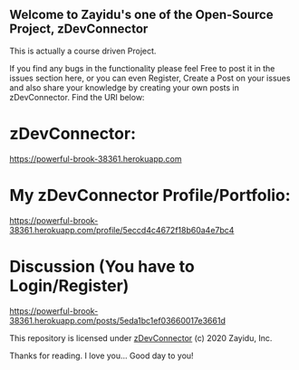 ## Welcome to **Zayidu**'s one of the Open-Source Project, **zDevConnector**

This is actually a course driven Project. 

If you find any bugs in the functionality please feel Free to post it in the issues section here, or you can even Register, Create a Post on your issues and also share your knowledge by creating your own posts in zDevConnector. Find the URI below: 

# zDevConnector:

https://powerful-brook-38361.herokuapp.com

# My zDevConnector Profile/Portfolio:

https://powerful-brook-38361.herokuapp.com/profile/5eccd4c4672f18b60a4e7bc4

# Discussion (You have to Login/Register)

https://powerful-brook-38361.herokuapp.com/posts/5eda1bc1ef03660017e3661d

This repository is licensed under [zDevConnector](https://powerful-brook-38361.herokuapp.com) (c) 2020 Zayidu, Inc.

Thanks for reading. I love you... Good day to you!


